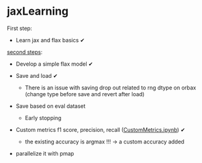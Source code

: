 # jaxLearning
First step:

  - Learn jax and flax basics ✔
  
[second steps](./flax/readme.md):

  - Develop a simple flax model ✔
  
  - Save and load ✔
  
    * There is an issue with saving drop out related to rng dtype on orbax (change type before save and revert after load)
  
  - Save based on eval dataset
    * Early stopping
  - Custom metrics f1 score, precision, recall ([CustomMetrics.ipynb](./flax/CustomMetrics.ipynb)) ✔
      * the existing accuracy is argmax !!! -> a custom accuracy added 
    
  - parallelize it with pmap
